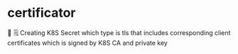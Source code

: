 # certificator

🔐  🗒️  Creating K8S Secret which type is tls that includes corresponding client certificates which is signed by K8S CA and private key 
